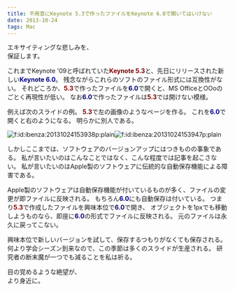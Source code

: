 ```yaml
---
title: 不用意にKeynote 5.3で作ったファイルをKeynote 6.0で開いてはいけない
date: 2013-10-24
tags: Mac
---
```



エキサイティングな悲しみを、<br />保証します。


これまでKeynote '09と呼ばれていた<span style="font-weight:bold;color:#800000">Keynote 5.3</span>と、先日にリリースされた新しい<span style="font-weight:bold;color:#000080">Keynote 6.0</span>。
残念ながらこれらのソフトのファイル形式には互換性がない。
それどころか、<span style="font-weight:bold;color:#800000">5.3</span>で作ったファイルを<span style="font-weight:bold;color:#000080">6.0</span>で開くと、MS OfficeとOOoのごとく再現性が低い。
なお<span style="font-weight:bold;color:#000080">6.0</span>で作ったファイルは<span style="font-weight:bold;color:#800000">5.3</span>では開けない模様。

例えば次のスライドの例。
<span style="font-weight:bold;color:#800000">5.3</span>で左の画像のようなページを作る。
これを<span style="font-weight:bold;color:#000080">6.0</span>で開くと右のようになる。
明らかに別人である。

<span itemscope itemtype="http://schema.org/Photograph"><img src="http://cdn-ak.f.st-hatena.com/images/fotolife/i/ibenza/20131024/20131024153938.png" alt="f:id:ibenza:20131024153938p:plain" title="f:id:ibenza:20131024153938p:plain" class="hatena-fotolife minilife" itemprop="image"></span><span itemscope itemtype="http://schema.org/Photograph"><img src="http://cdn-ak.f.st-hatena.com/images/fotolife/i/ibenza/20131024/20131024153947.png" alt="f:id:ibenza:20131024153947p:plain" title="f:id:ibenza:20131024153947p:plain" class="hatena-fotolife minilife" itemprop="image"></span>

しかしここまでは、ソフトウェアのバージョンアップにはつきものの事象である。
私が言いたいのはこんなことではなく、こんな程度では記事を起こさない。
私が言いたいのはApple製のソフトウェアに伝統的な自動保存機能による障害である。

Apple製のソフトウェアは自動保存機能が付いているものが多く、ファイルの変更が即ファイルに反映される。
もちろん<span style="font-weight:bold;color:#000080">6.0</span>にも自動保存は付いている。
つまり<span style="font-weight:bold;color:#800000">5.3</span>で作成したファイルを興味本位で<span style="font-weight:bold;color:#000080">6.0</span>で開き、
オブジェクトを1pxでも移動しようものなら、即座に<span style="font-weight:bold;color:#000080">6.0</span>の形式でファイルに反映される。
元のファイルは永久に戻ってこない。

興味本位で新しいバージョンを試して、保存するつもりがなくても保存される。
何より学会シーズン到来なので、この季節は多くのスライドが生産される。
研究者の断末魔が一つでも減ることを私は祈る。


目の覚めるような絶望が、<br />より身近に。


